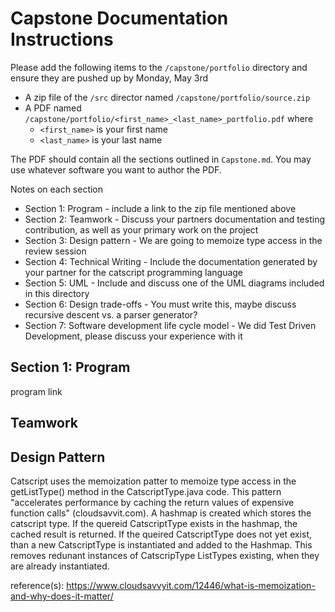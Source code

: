 # Capstone Documentation Instructions

Please add the following items to the `/capstone/portfolio` directory and ensure they are 
pushed up by Monday, May 3rd

* A zip file of the `/src` director named `/capstone/portfolio/source.zip`
* A PDF named `/capstone/portfolio/<first_name>_<last_name>_portfolio.pdf` where
    * `<first_name>` is your first name
    * `<last_name>` is your last name

The PDF should contain all the sections outlined in `Capstone.md`.  You may use whatever software
you want to author the PDF.

Notes on each section

* Section 1: Program - include a link to the zip file mentioned above
* Section 2: Teamwork - Discuss your partners documentation and testing contribution, as well as your primary work on the project
* Section 3: Design pattern - We are going to memoize type access in the review session
* Section 4: Technical Writing - Include the documentation generated by your partner for the catscript programming language
* Section 5: UML - Include and discuss one of the UML diagrams included in this directory
* Section 6: Design trade-offs - You must write this, maybe discuss recursive descent vs. a parser generator?
* Section 7: Software development life cycle model - We did Test Driven Development, please discuss your experience with it

## Section 1: Program
program link
## Teamwork
## Design Pattern
Catscript uses the memoization patter to memoize type access in the getListType() method in the CatscriptType.java code. This pattern "accelerates performance by caching the return values of expensive function calls" (cloudsavvit.com). A hashmap is created which stores the catscript type. If the quereid CatscriptType exists in the hashmap, the cached result is returned. If the queired CatscriptType does not yet exist, than a new CatscriptType is instantiated and added to the Hashmap. This removes redunant instances of CatscripType ListTypes existing, when they are already instantiated.

reference(s): https://www.cloudsavvyit.com/12446/what-is-memoization-and-why-does-it-matter/
